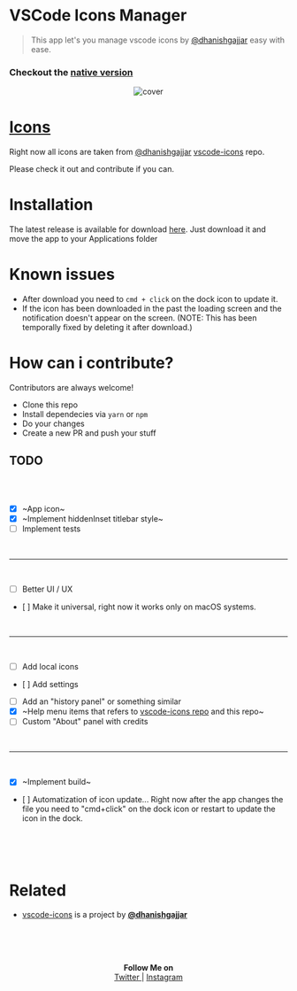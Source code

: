 # VSCode Icons Manager
> This app let's you manage vscode icons by [@dhanishgajjar][dhanish] easy with ease.

### Checkout the [native version](https://github.com/Rawnly/vscode-icons-manager)

<p align="center">
    <img src="https://user-images.githubusercontent.com/16429579/45881568-cc554e00-bdab-11e8-91bb-ef597e8cadbc.png" alt="cover">
</p>


# [Icons][icons]
Right now all icons are taken from [@dhanishgajjar][dhanish] [vscode-icons][icons] repo.

Please check it out and contribute if you can.

# Installation
The latest release is available for download [here](https://github.com/Rawnly/vscode-icons-desktop/releases/latest).
Just download it and move the app to your Applications folder

# Known issues
- After download you need to `cmd + click` on the dock icon to update it.
- If the icon has been downloaded in the past the loading screen and the notification doesn't appear on the screen. (NOTE: This has been temporally fixed by deleting it after download.)


# How can i contribute?
Contributors are always welcome!

- Clone this repo
- Install dependecies via `yarn` or `npm`
- Do your changes
- Create a new PR and push your stuff


## TODO
<br />
<br />

- [x] ~App icon~
- [x] ~Implement hiddenInset titlebar style~
- [ ] Implement tests

<br />
<hr />
<br />

- [ ] Better UI / UX
- [ ] Make it universal, right now it works only on macOS systems.

<br />
<hr />
<br />

- [ ] Add local icons
- [ ] Add settings
- [ ] Add an "history panel" or something similar
- [x] ~Help menu items that refers to [vscode-icons repo][icons] and this repo~
- [ ] Custom "About" panel with credits

<br />
<hr />
<br />

- [x] ~Implement build~
- [ ] Automatization of icon update... Right now after the app changes the file you need to "cmd+click" on the dock icon or restart to update the icon in the dock.

<br />
<br />
<br />


# Related
- [vscode-icons][icons] is a project by **[@dhanishgajjar][dhanish]**

<br />
<br />
<br />

<p align="center">
  <b>Follow Me on</b>
  <br /> 
  <a href="https://twitter.com/rawnlydev"> Twitter </a> | <a href="https://instagram.com/fede.vitale"> Instagram </a>
</p>


[dhanish]: https://github.com/dhanishgajjar/
[icons]: https://github.com/dhanishgajjar/vscode-icons

